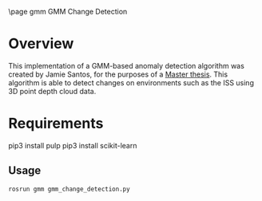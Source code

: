 \page gmm GMM Change Detection

# Overview

This implementation of a GMM-based anomaly detection algorithm was created by Jamie Santos, for the purposes of a [Master thesis]().
This algorithm is able to detect changes on environments such as the ISS using 3D point depth cloud data.

# Requirements
pip3 install pulp
pip3 install scikit-learn

## Usage

	rosrun gmm gmm_change_detection.py


